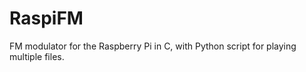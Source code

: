 RaspiFM
=======

FM modulator for the Raspberry Pi in C, with Python script for playing multiple files.
